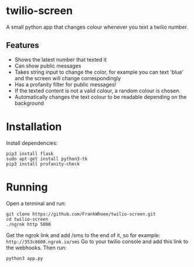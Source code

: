 # twilio-screen
A small python app that changes colour whenever you text a twilio number.

## Features
* Shows the latest number that texted it
* Can show public messages
* Takes string input to change the color, for example you can text 'blue' and the screen will change correspondingly
* Has a profanity filter for public messages!
* If the texted content is not a valid colour, a random colour is chosen.
* Automatically changes the text colour to be readable depending on the background

# Installation

Install dependencies:
```
pip3 install flask
sudo apt-get install python3-tk
pip3 install profanity-check
```

# Running
Open a terminal and run:
```
git clone https://github.com/FrankWhoee/twilio-screen.git
cd twilio-screen
./ngrok http 5000
```

Get the ngrok link and add /sms to the end of it, so for example:
`http://353c8600.ngrok.io/sms`
Go to your twilio console and add this link to the webhooks. Then run:

```
python3 app.py
```
